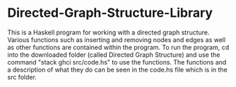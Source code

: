 # Directed-Graph-Structure-Library
This is a Haskell program for working with a directed graph structure. 
Various functions such as inserting and removing nodes and edges as well as other
functions are contained within the program.
To run the program, cd into the downloaded folder (called Directed Graph Structure) and
use the command "stack ghci src/code.hs" to use the functions.
The functions and a description of what they do can be seen in the code.hs file which is in the src folder.
